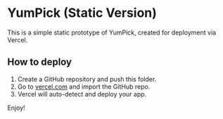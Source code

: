 # YumPick (Static Version)

This is a simple static prototype of YumPick, created for deployment via Vercel.

## How to deploy
1. Create a GitHub repository and push this folder.
2. Go to [vercel.com](https://vercel.com) and import the GitHub repo.
3. Vercel will auto-detect and deploy your app.

Enjoy!
